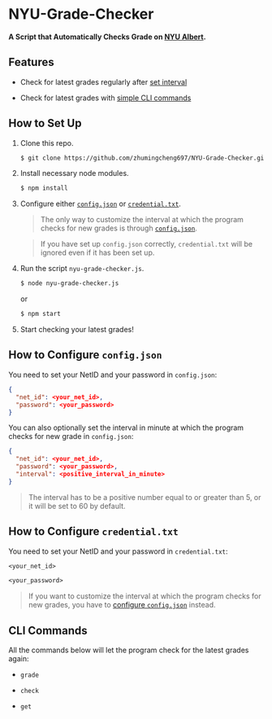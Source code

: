 # NYU-Grade-Checker

**A Script that Automatically Checks Grade on [NYU Albert](https://m.albert.nyu.edu/app/dashboard/grades).**

## Features

- Check for latest grades regularly after [set interval](#how-to-configure-configjson)

- Check for latest grades with [simple CLI commands](#cli-commands)

## How to Set Up

1. Clone this repo.

    ```bash
    $ git clone https://github.com/zhumingcheng697/NYU-Grade-Checker.git
    ```

2. Install necessary node modules.

    ```bash
    $ npm install
    ```

3. Configure either [`config.json`](#how-to-configure-configjson) or [`credential.txt`](#how-to-configure-credentialtxt).
   
   > The only way to customize the interval at which the program checks for new grades is through [`config.json`](#how-to-configure-configjson).

   > If you have set up `config.json` correctly, `credential.txt` will be ignored even if it has been set up.

4. Run the script `nyu-grade-checker.js`.

    ```bash
    $ node nyu-grade-checker.js
    ```
   or

    ```bash
    $ npm start
    ```

5. Start checking your latest grades!

## How to Configure `config.json`

You need to set your NetID and your password in `config.json`:

```json
{
  "net_id": <your_net_id>,
  "password": <your_password>
}
```

You can also optionally set the interval in minute at which the program checks for new grade in `config.json`:

```json
{
  "net_id": <your_net_id>,
  "password": <your_password>,
  "interval": <positive_interval_in_minute>
}
```

> The interval has to be a positive number equal to or greater than 5, or it will be set to 60 by default.

## How to Configure `credential.txt`

You need to set your NetID and your password in `credential.txt`:

```txt
<your_net_id>

<your_password>
```

> If you want to customize the interval at which the program checks for new grades, you have to [configure `config.json`](#how-to-configure-configjson) instead.

## CLI Commands

All the commands below will let the program check for the latest grades again:

- `grade`

- `check`
  
- `get`
